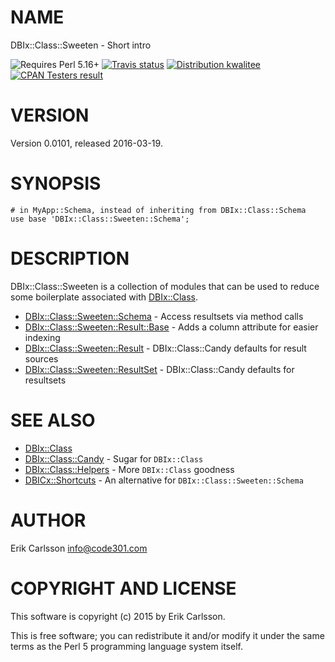 # NAME

DBIx::Class::Sweeten - Short intro

<div>
    <p>
    <img src="https://img.shields.io/badge/perl-5.16+-blue.svg" alt="Requires Perl 5.16+" />
    <a href="https://travis-ci.org//"><img src="https://api.travis-ci.org//.svg?branch=master" alt="Travis status" /></a>
    <a href="http://cpants.cpanauthors.org/dist/DBIx-Class-Sweeten-0.0101"><img src="https://badgedepot.code301.com/badge/kwalitee/DBIx-Class-Sweeten/0.0101" alt="Distribution kwalitee" /></a>
    <a href="http://matrix.cpantesters.org/?dist=DBIx-Class-Sweeten%200.0101"><img src="https://badgedepot.code301.com/badge/cpantesters/DBIx-Class-Sweeten/0.0101" alt="CPAN Testers result" /></a>
    </p>
</div>

# VERSION

Version 0.0101, released 2016-03-19.

# SYNOPSIS

    # in MyApp::Schema, instead of inheriting from DBIx::Class::Schema
    use base 'DBIx::Class::Sweeten::Schema';

# DESCRIPTION

DBIx::Class::Sweeten is a collection of modules that can be used to reduce some boilerplate associated with [DBIx::Class](https://metacpan.org/pod/DBIx::Class).

- [DBIx::Class::Sweeten::Schema](https://metacpan.org/pod/DBIx::Class::Sweeten::Schema) - Access resultsets via method calls
- [DBIx::Class::Sweeten::Result::Base](https://metacpan.org/pod/DBIx::Class::Sweeten::Result::Base) - Adds a column attribute for easier indexing
- [DBIx::Class::Sweeten::Result](https://metacpan.org/pod/DBIx::Class::Sweeten::Result) - DBIx::Class::Candy defaults for result sources
- [DBIx::Class::Sweeten::ResultSet](https://metacpan.org/pod/DBIx::Class::Sweeten::ResultSet) - DBIx::Class::Candy defaults for resultsets

# SEE ALSO

- [DBIx::Class](https://metacpan.org/pod/DBIx::Class)
- [DBIx::Class::Candy](https://metacpan.org/pod/DBIx::Class::Candy) - Sugar for `DBIx::Class`
- [DBIx::Class::Helpers](https://metacpan.org/pod/DBIx::Class::Helpers) - More `DBIx::Class` goodness
- [DBICx::Shortcuts](https://metacpan.org/pod/DBICx::Shortcuts) - An alternative for `DBIx::Class::Sweeten::Schema`

# AUTHOR

Erik Carlsson <info@code301.com>

# COPYRIGHT AND LICENSE

This software is copyright (c) 2015 by Erik Carlsson.

This is free software; you can redistribute it and/or modify it under
the same terms as the Perl 5 programming language system itself.
